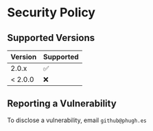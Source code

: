 # Security Policy

## Supported Versions

| Version  | Supported          |
| -------- | ------------------ |
| 2.0.x   | :white_check_mark: |
| < 2.0.0   | :x:                |

## Reporting a Vulnerability

To disclose a vulnerability, email ```github@phugh.es```
